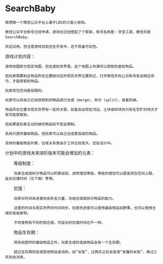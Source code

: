 SearchBaby
==========
    
    我想做一个微信公众平台上基于LBS的沙盒小游戏。
    
    微信公众平台账号已经申请，游戏也已经搭起了个框架，账号名称是：寻宝江湖，微信号是SearchBaby。
    
    欢迎试用，但注意游戏目前还在开发中，还不具备可玩性。

游戏计划内容：

    游戏地图即为现实地图，但在虚拟世界里，这个地图上布满可以获取的虚拟物品。
    
    但玩家需要到达物品所在位置相对应的现实世界位置附近，打开微信并向公众账号发送相应命令，才能获取到物品。
    
    玩家背包空间是有限的。
    
    玩家可以将自己已经获取到的物品进行合成（merge），拆分（split），或者扔掉。
    
    物品所在位置与现实世界有一定的关联，如鱼会出现在河边，土块或砖块则只有在空旷的地方才有可能获取到。
    
    但如果是玩家主动扔掉的物品则不受此限制。
    
    系统只提供基础物品，但玩家可以自己合成更高级的物品。
    
    具体的基础物品列表，合成关系表由于工作比较庞大，还在设计中。
  


计划中的游戏未来进阶版本可能会增加的元素：

　　等级制度：
       
		玩家合成或拆分物品可以积累经验，进而增加等级，等级的增加可以提高背包空间上限，延长饥饿时间（见下面）等等。
      
　　饥饿：
		
		玩家长时间未进食则会失去力量，冻结合成或拆分物品的能力。
		
		这里的时间与现实世界的时间同步。玩家的进食可以使用基础物品如野果，也可以使用合成的高级食物。
		
		不同食物有不同的饱合值，可延长的饥饿时间也不一样。
 
　　物品生存期：
		
		除系统提供的基础物品之外，玩家合成的高级物品会有一个生存期。
		
		超过生存期将变成其他物品或消失。如“米饭”，过两天之后会变成“发霉的米饭”，再过三天则会消息。


